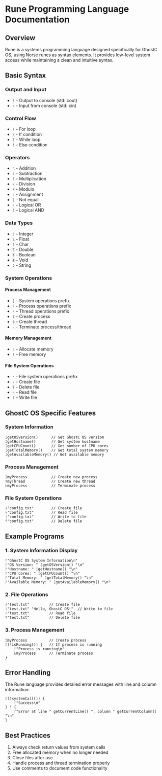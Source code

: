 # Rune Programming Language Documentation

## Overview
Rune is a systems programming language designed specifically for GhostC OS, using Norse runes as syntax elements. It provides low-level system access while maintaining a clean and intuitive syntax.

## Basic Syntax

### Output and Input
- `ᚠ` - Output to console (std::cout)
- `ᛜ` - Input from console (std::cin)

### Control Flow
- `ᚱ` - For loop
- `ᚷ` - If condition
- `ᛉ` - While loop
- `ᚨ` - Else condition

### Operators
- `ᚢ` - Addition
- `ᚦ` - Subtraction
- `ᚹ` - Multiplication
- `ᚺ` - Division
- `ᚻ` - Modulo
- `ᛃ` - Assignment
- `ᛇ` - Not equal
- `ᛋ` - Logical OR
- `ᛏ` - Logical AND

### Data Types
- `ᛚ` - Integer
- `ᛦ` - Float
- `ᛙ` - Char
- `ᛠ` - Double
- `ᛡ` - Boolean
- `ᛤ` - Void
- `ᛝ` - String

### System Operations

#### Process Management
- `ᛨ` - System operations prefix
- `ᛩ` - Process operations prefix
- `ᛪ` - Thread operations prefix
- `ᛯ` - Create process
- `ᛰ` - Create thread
- `ᛱ` - Terminate process/thread

#### Memory Management
- `᛬` - Allocate memory
- `ᛮ` - Free memory

#### File System Operations
- `᛫` - File system operations prefix
- `ᛲ` - Create file
- `ᛳ` - Delete file
- `ᛴ` - Read file
- `ᛵ` - Write file

## GhostC OS Specific Features

### System Information
```rune
ᛨgetOSVersion()      // Get GhostC OS version
ᛨgetHostname()       // Get system hostname
ᛨgetCPUCount()       // Get number of CPU cores
ᛨgetTotalMemory()    // Get total system memory
ᛨgetAvailableMemory() // Get available memory
```

### Process Management
```rune
ᛯmyProcess           // Create new process
ᛰmyThread            // Create new thread
ᛱmyProcess           // Terminate process
```

### File System Operations
```rune
ᛲ"config.txt"        // Create file
ᛴ"config.txt"        // Read file
ᛵ"config.txt"        // Write to file
ᛳ"config.txt"        // Delete file
```

## Example Programs

### 1. System Information Display
```rune
ᚠ"GhostC OS System Information\n"
ᚠ"OS Version: " ᛨgetOSVersion() "\n"
ᚠ"Hostname: " ᛨgetHostname() "\n"
ᚠ"CPU Cores: " ᛨgetCPUCount() "\n"
ᚠ"Total Memory: " ᛨgetTotalMemory() "\n"
ᚠ"Available Memory: " ᛨgetAvailableMemory() "\n"
```

### 2. File Operations
```rune
ᛲ"test.txt"         // Create file
ᛵ"test.txt" "Hello, GhostC OS!"  // Write to file
ᛴ"test.txt"         // Read file
ᛳ"test.txt"         // Delete file
```

### 3. Process Management
```rune
ᛯmyProcess          // Create process
ᚷ(ᛩisRunning()) {   // If process is running
    ᚠ"Process is running\n"
    ᛱmyProcess      // Terminate process
}
```

## Error Handling
The Rune language provides detailed error messages with line and column information:
```rune
ᚷ(ᛨsystemCall()) {
    ᚠ"Success\n"
} ᚨ {
    ᚠ"Error at line " getCurrentLine() ", column " getCurrentColumn() "\n"
}
```

## Best Practices
1. Always check return values from system calls
2. Free allocated memory when no longer needed
3. Close files after use
4. Handle process and thread termination properly
5. Use comments to document code functionality
